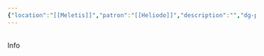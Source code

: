 ```yaml
---
{"location":"[[Meletis]]","patron":"[[Heliodo]]","description":"","dg-publish-dm":true,"dg-publish":true,"type":"Lugares","dg-path":"Lugares/Meletis/Gran Templo del Sol.md","permalink":"/lugares/meletis/gran-templo-del-sol/","dgPassFrontmatter":true}
---
```


<p><span><div data-callout-metadata="" data-callout-fold="" data-callout="info" class="callout node-insert-event"><div class="callout-title" dir="auto"><div class="callout-icon"><svg width="16" height="16"></svg></div><div class="callout-title-inner">Info</div></div></div></span></p>